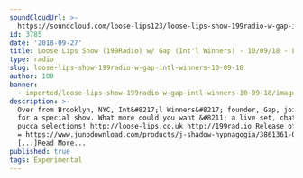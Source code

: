 ```yaml
---
soundCloudUrl: >-
  https://soundcloud.com/loose-lips123/loose-lips-show-199radio-w-gap-intl-winners-100918
id: 3785
date: '2018-09-27'
title: Loose Lips Show (199Radio) w/ Gap (Int'l Winners) - 10/09/18 - Loose Lips
type: radio
slug: loose-lips-show-199radio-w-gap-intl-winners-10-09-18
author: 100
banner:
  - imported/loose-lips-show-199radio-w-gap-intl-winners-10-09-18/image3785.jpeg
description: >-
  Over from Brooklyn, NYC, Int&#8217;l Winners&#8217; founder, Gap, joined us
  for a special show. What more could you want &#8211; a live set, chat, and
  pucca selections! http://loose-lips.co.uk http://199rad.io Release of the week
  = https://www.junodownload.com/products/j-shadow-hypnagogia/3861361-02/
  [...]Read More...
published: true
tags: Experimental
---
```

